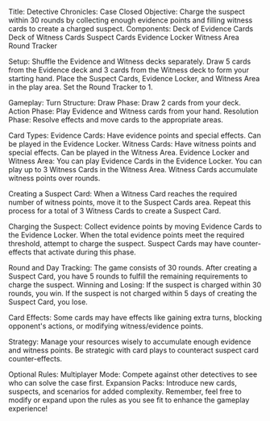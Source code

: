 Title: Detective Chronicles: Case Closed
Objective: Charge the suspect within 30 rounds by collecting enough evidence points and filling witness cards to create a charged suspect.
Components:
Deck of Evidence Cards
Deck of Witness Cards
Suspect Cards
Evidence Locker
Witness Area
Round Tracker

Setup:
Shuffle the Evidence and Witness decks separately.
Draw 5 cards from the Evidence deck and 3 cards from the Witness deck to form your starting hand.
Place the Suspect Cards, Evidence Locker, and Witness Area in the play area.
Set the Round Tracker to 1.

Gameplay:
Turn Structure:
Draw Phase: Draw 2 cards from your deck.
Action Phase: Play Evidence and Witness cards from your hand.
Resolution Phase: Resolve effects and move cards to the appropriate areas.

Card Types:
Evidence Cards: Have evidence points and special effects. Can be played in the Evidence Locker.
Witness Cards: Have witness points and special effects. Can be played in the Witness Area.
Evidence Locker and Witness Area:
You can play Evidence Cards in the Evidence Locker.
You can play up to 3 Witness Cards in the Witness Area.
Witness Cards accumulate witness points over rounds.

Creating a Suspect Card:
When a Witness Card reaches the required number of witness points, move it to the Suspect Cards area.
Repeat this process for a total of 3 Witness Cards to create a Suspect Card.

Charging the Suspect:
Collect evidence points by moving Evidence Cards to the Evidence Locker.
When the total evidence points meet the required threshold, attempt to charge the suspect.
Suspect Cards may have counter-effects that activate during this phase.

Round and Day Tracking:
The game consists of 30 rounds.
After creating a Suspect Card, you have 5 rounds to fulfill the remaining requirements to charge the suspect.
Winning and Losing:
If the suspect is charged within 30 rounds, you win.
If the suspect is not charged within 5 days of creating the Suspect Card, you lose.

Card Effects:
Some cards may have effects like gaining extra turns, blocking opponent's actions, or modifying witness/evidence points.

Strategy:
Manage your resources wisely to accumulate enough evidence and witness points.
Be strategic with card plays to counteract suspect card counter-effects.

Optional Rules:
Multiplayer Mode: Compete against other detectives to see who can solve the case first.
Expansion Packs: Introduce new cards, suspects, and scenarios for added complexity.
Remember, feel free to modify or expand upon the rules as you see fit to enhance the gameplay experience!

